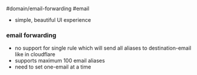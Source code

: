 #domain/email-forwarding #email

- simple, beautiful UI experience
### email forwarding
- no support for single rule which will send all aliases to destination-email like in cloudflare
- supports maximum 100 email aliases
- need to set one-email at a time